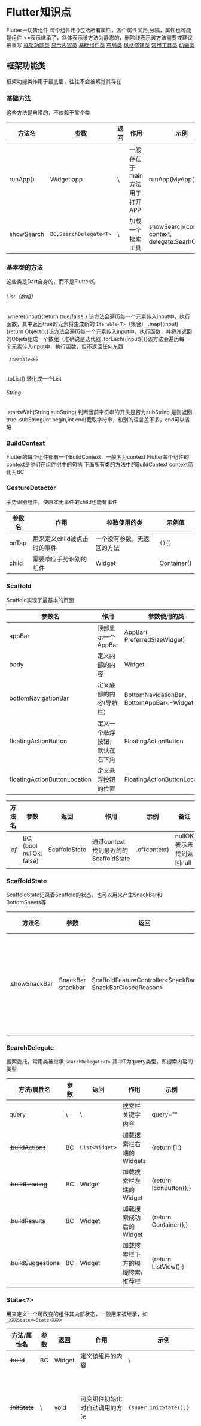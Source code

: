 # Flutter知识点
Flutter一切皆组件
每个组件用()包括所有属性，各个属性间用,分隔，属性也可能是组件
<=表示继承了，斜体表示该方法为静态的，删除线表示该方法需要或建议被重写
[框架功能类](#class1)
[显示内容类](#class2)
[基础组件类](#class3)
[布局类](#class4)
[风格修饰类](#class5)
[常用工具类](#class6)
[动画类](#class7)

<h2 id="class1">框架功能类</h2>
框架功能类作用于最底层，往往不会被察觉其存在

### 基础方法
这些方法是自带的，不依赖于某个类

|   方法名    |          参数          | 返回 |            作用             |                        示例                         | 备注 |
| ---------- | ---------------------- | ---- | --------------------------- | --------------------------------------------------- | ---- |
| runApp()   | Widget app             | \    | 一般存在于main方法用于打开APP | runApp(MyApp());                                    | \    |
| showSearch | `BC,SearchDelegate<T>` | \    | 加载一个搜索工具             | showSearch(context: context, delegate:SearhClass()) | \    |

### 基本类的方法
这些类是Dart自身的，而不是Flutter的
###### List（数组）
.where((input){return true/false;} 该方法会遍历每一个元素传入input中，执行函数，其中返回true的元素将生成新的 `Iterable<T>`（集合）
.map((input){return Object();}该方法会遍历每一个元素传入input中，执行函数，并将其返回的Objets组成一个数组（准确说是迭代器
.forEach((input){}}该方法会遍历每一个元素传入input中，执行函数，但不返回任何东西
###### ` Iterable<E>`
.toList() 转化成一个List
######  String
.startsWith(String subString) 判断当前字符串的开头是否为subString 是则返回true
.subString(int begin,int end)截取字符串，和别的语言差不多，end可以省略

### BuildContext
Flutter的每个组件都有一个BuildContext，一般名为context
Flutter每个组件的context是他们在组件树中的句柄
下面所有类的方法中的BuildContext context简化为BC
### GestureDetector
手势识别组件，使原本无事件的child也能有事件

| 参数名 |           作用            |       参数使用的类        |    示例值    |
| ----- | ------------------------- | ------------------------ | ----------- |
| onTap | 用来定义child被点击时的事件 | 一个没有参数，无返回的方法 | `(){}  `    |
| child | 需要响应手势识别的组件      | Widget                   | Container() |
### Scaffold
Scaffold实现了最基本的页面

|            参数名             |             作用             |                参数使用的类                |                   示例值                   |
| ---------------------------- | --------------------------- | ----------------------------------------- | ----------------------------------------- |
| appBar                       | 顶部显示一个AppBar           | AppBar( PreferredSizeWidget)              | AppBar()                                  |
| body                         | 定义内部的内容                | Widget                                    | Center()                                  |
| bottomNavigationBar          | 定义底部的内容(导航栏）       | BottomNavigationBar、BottomAppBar<=Widget | BottomNavigationBar()                     |
| floatingActionButton         | 定义一个悬浮按钮，默认在右下角 | FloatingActionButton                      | FloatingActionButton()                    |
| floatingActionButtonLocation | 定义悬浮按钮的位置            | FloatingActionButtonLocation              | FloatingActionButtonLocation.centerDocked |

| 方法名 |           参数           |     返回      |                作用                 |     示例     |          备注           |
| ------ | ------------------------ | ------------- | ----------------------------------- | ------------ | ---------------------- |
| *.of*  | BC, {bool nullOk: false} | ScaffoldState | 通过context找到最近的的ScaffoldState | .of(context) | nullOK表示未找到返回null |
### ScaffoldState
ScaffoldState记录着Scaffold的状态，也可以用来产生SnackBar和BottomSheets等

|     方法名     |       参数        |                           返回                            |               作用                |           示例            |         备注          |
| ------------- | ----------------- | --------------------------------------------------------- | --------------------------------- | ------------------------- | -------------------- |
| .showSnackBar | SnackBar snackbar | ScaffoldFeatureController<SnackBar, SnackBarClosedReason> | 在指定的Scaffold处生成一个SnackBar | .showSnackBar(SnackBar()) | 返回值一般不用特别注意 |
### SearchDelegate
搜索委托，常用类被继承
`SearchDelegate<T>`
其中T为query类型，即搜索内容的类型

|      方法/属性名       | 参数 |      返回      |             作用              |          示例          |           备注           |
| --------------------- | ---- | -------------- | ---------------------------- | ---------------------- | ------------------------ |
| query                 | \    | \              | 搜索栏关键字内容               | query=""               | 可以被修改                |
| ~~.buildActions~~     | BC   | `List<Widget>` | 加载搜索栏右端的Widgets        | {return [];}           | return的是被加载的Widgets |
| ~~.buildLeading~~     | BC   | Widget         | 加载搜索栏左端的Widget         | {return IconButton();} | 只能返回一个              |
| ~~.buildResults~~     | BC   | Widget         | 加载搜索成功后的Widget         | {return Container();}  | \                        |
| ~~.buildSuggestions~~ | BC   | Widget         | 加载搜索栏下方的模糊搜索/推荐栏 | {return ListView();}   | 推荐ListView              |
### State<?>
用来定义一个可改变的组件其内部状态，一般用来被继承，如`_XXXState<=State<XXX>`

|   方法/属性名   | 参数 |  返回  |              作用               |                 示例                  |       备注        |
| -------------- | ---- | ------ | ------------------------------- | ------------------------------------- | ---------------- |
| ~~.build~~     | BC   | Widget | 定义该组件的内容                 | \                                     | \                |
| ~~.initState~~ | \    | void   | 可变组件初始化时自动调用的方法     | `{super.initState();}`                | 注意父类的初始化   |
| ~~.dispose~~   | \    | void   | 销毁对象时调用                   | `{super.dispose();}`                  | 父类销毁应放在最后 |
| .setState      | \    | \      | 改变组件的状态属性，使组件发生变化 | `.setState((){_currentState=index;})` | \                |
| widget         | \    | \      | 指向该State对应的StatefulWidget  | widget._title                         | 示例调用了其属性   |
### StatefulWidget
从StatefulWidget派生出的Widget其状态是可变的，其状态被改变后会使得手机上的显示发生改变
如果XXX<=StatefulWidget则需要再定义一个类，一般名为`_XXXState<=State<XXX>`，主要代码也在_XXXState里编写

|      方法名       | 参数 |   返回    |        作用         |                示例                 |       备注       |
| ---------------- | ---- | --------- | ------------------ | ----------------------------------- | ---------------- |
| ~~.createState~~ | 无BC | _XXXState | 定义该组件状态可改变 | `=> _BottomNavigationWidgetState()` | State才是更重要的 |
### StatelessWidget
从StatelessWidget派生出的Widget其状态是不可变的，手机上其状态是固定的，但是其子Widget可以是Stateful的

|   方法名    | 参数 |  返回  |      作用       | 示例 | 备注 |
| ---------- | ---- | ------ | --------------- | ---- | ---- |
| ~~.build~~ | BC   | Widget | 定义该组件的内容 | \    | \    |
### MaterialApp
表示该页面封装了Material Design所需要的一些Widget，简而言之就是底层部件

| 参数名 |              作用               | 参数使用的类 |                示例值                |
| ------ | ------------------------------ | ----------- | ------------------------------------ |
| title | 定义该App的标题，应用切换时会显示 | String      | `"标题"`                             |
| home   | 定义该页面的首页                 | Widget      | FirstPage() —— 继承自StatelessWidget |
| theme | 定义页面的主要风格               | ThemeData   | ThemeData()                         |
### MaterialPageRoute
继承自PageRoute的一个路由，用于定义切换到什么页面以及管理切换的效果

|  参数名  |           作用           |                参数使用的类                |          示例值          |
| ------- | ------------------------ | ----------------------------------------- | ----------------------- |
| builder | 定义跳转到新页面以及其方法 | 一个返回Widget ，以BuildContext为参数的方法 | (context)=>SecondPage() |
### Navigator
Navigator为App内各个页面之间跳转的管理器，实际上就是一个栈

|            方法名            |                  参数                  |      返回      |                    作用                    |                      示例                       |                           备注                            |
| --------------------------- | -------------------------------------- | -------------- | ----------------------------------------- | ----------------------------------------------- | --------------------------------------------------------- |
| *`.push<T extends Object>`* | `BC, Route<T> route`                   | `Future<T>`    | 将一个路由压入栈(可以和of一起使用)           | .push(context, MaterialPageRoute())             | 在push方法前加await可以返回pop时的传参，其中T为传参的参数类型 |
| *`.pop<T extends Object>`*  | (BC, [T result])                       | bool           | 弹出顶端路由                               | .pop(context,"名字是Flutter");                   | T为传参的参数类型，也可以不传参，传参时push前面要加await      |
| *.of*                       | BC                                     | NavigatorState | 获取context，push和pop时无需传BC            | Navigator.of(context).push(MaterialPageRoute()) | 不用特意使用                                               |
| *pushAndRemoveUntil*        | `Route<T> route`和(route)=>route==null | \              | 路由压入栈(和of一起使用),最终可以撤除不用的栈 |                                                 | 第二个参数一般都是这个，route删除就是用来撤除不会返回的路由。  |
### PageRouteBuilder
用来自定义Route的类，可以自定义动画效果等

|       参数名        |                  作用                   |                              参数使用的类                              |                                                             示例值                                                             |
| ------------------ | -------------------------------------- | --------------------------------------------------------------------- | ----------------------------------------------------------------------------------------------------------------------------- |
| transitionDuration | 定义跳转过渡效果时间                     | Duration                                                              | Duration()                                                                                                                    |
| pageBuilder        | 定义跳转到什么页面、如何跳转              | 以BC和两个`Animation<double>`为参数，返回Widget的方法，该Widget为页面内容 | `(BuildContext context,Animation<double> animation1, Animation<double> animation2, ){return widget;}, `                       |
| transitionsBuilder | 定义跳转的过渡效果，过渡动画跳转时自动运行 | 参数同上且多一个Widget，返回一个FadeTransition                           | `(BuildContext context,Animation<double> animation1, Animation<double> animation2, Widget widget){return FadeTransition();},` |
### 控制器类
#### TabController
用于控制TabBar和TabBarView，使用该类需要with TickerProvider

| 参数名 |        作用         |  参数使用的类   | 示例值 |
| ------ | ------------------- | -------------- | ----- |
| length | 输入TabBar的孩子个数 | int            | 3     |
| vsync  | 用来添加切换时效果   | TickerProvider | this  |

#### AnimationController
用于控制`SingleTickerProviderStateMixin`等动画类的运行、结束

|  参数名   |        作用         |  参数使用的类   |          示例值          |
| -------- | ------------------- | -------------- | ----------------------- |
| duration | 输入TabBar的孩子个数 | Duration       | Duration(seconds: 3000) |
| vsync    | 用来添加切换时效果   | TickerProvider | this                    |

|  方法名  | 参数 | 返回 |         作用         |    示例    | 备注 |
| -------- | ---- | ---- | -------------------- | ---------- | ---- |
| .forward | \    | \    | 运行控制器所控制的动画 | .forward() | \    |

---------
---------

<h2 id="class2">显示内容类</h2>
显示内容类是用来加载实际内容的，可能是图片、文字等
特点是这些内容直接来自外部或程序内部自带

### Icon
生成一个图标，常和Icons类一起使用

| 参数名 |            作用             | 参数使用的类  |     示例值     |
| ------ | -------------------------- | ------------ | ------------- |
| 图源   | 用来定义Icon的图标          | Icons        | Icons.ac_unit |
| color  | 用来定义Icon的颜色，默认灰色 | Color/Colors | Colors.blue   |
### Image
Image用来显示图片
Image有两个通道，dst和src，dst为目标图像通道，src为源图像通道，src默认比dst优先级高
四种加载图片的方式
**第一种为Image.asset(file)**
从APP的资源，即从项目目录加载图片，打包
**第二种为Image.file(file)**
从手机存储，即本地路径加载图片
**第三种为Image.memory(file)**
从内存加载图片（不准确）
**第四种为Image.network(file)**
从网络加载图片，用得较多
#### Image.network()
|     参数名      |                                         作用                                         | 参数使用的类  |        示例值         |
| -------------- | ------------------------------------------------------------------------------------ | ------------ | -------------------- |
| 路径           | 用路径加载的图片为dst通道！！！！ 直接填入路径，其他属性跟在路径后                         | String       | "https://dsda.jpg"   |
| fit            | fit决定图片在容器中如何显示                                                            | BoxFit       | BoxFit.contain       |
| color          | color将设置src通道内容                                                                | Color/Colors | Colors.red           |
| repeat         | 设置图像的重复方式                                                                     | ImageRepeat  | ImageRepeat.noRepeat |
| colorBlendMode | 图像混合模式，将dst通道和src通道以某种规则混合，见https://www.jianshu.com/p/4fb8f1a08d12 | BlendMode    | BlendMode.lighten    |
#### Image.asset()

| 参数名 |                    作用                    | 参数使用的类 |       示例值        |
| ----- | ----------------------------------------- | ----------- | ------------------- |
| 路径   | 用路径加载的图片为dst通道，路径需要先进行陪住 | String      | "images/img005.jpg" |
### NetworkImage类
NetworkImage类<=ImageProvider类

| 参数名 |        作用         | 参数使用的类 |      示例值       |
| ------ | ------------------ | ----------- | ---------------- |
| 图源   | 用网络地址加载的图片 | String      | https://dsda.jpg |
### Text
用来显示普通文本
第一行为文本内容，只能有一个文本
默认单词换行

|   参数名  |                      作用                      | 参数使用的类  |         示例值         |
| --------- | ---------------------------------------------- | ------------ | --------------------- |
| 文本      | 需要显示的文本内容，只能有一个字符串              | String       | "wdnmd"               |
| textAlign | 显示文字的水平对齐方式，默认TextAlign.left        | TextAlign    | TextAlign.center      |
| maxLines  | 决定文字在组件内显示的最大行数，默认无             | int          | 1                     |
| overflow  | 决定多余的文字如何进行显示，默认TextOverflow.clip | TextOverflow | TextOverflow.ellipsis |
| style     | 决定文字的样式                                  | TextStyle    | TextStyle()           |
### TextSpan
能比普通Text有更多操作，常和RichText使用

| 参数名 |               作用                | 参数使用的类 |    示例值    |
| ----- | --------------------------------- | ----------- | ----------- |
| text  | 需要显示的文本内容，只能有一个字符串 | String      | "wdnmd"     |
| style | 决定文字的样式                     | TextStyle   | TextStyle() |

-------------------
-------------------
<h2 id="class3">基础组件类</h2>

[Bar类](#Bar)
[元素类](#Item)
[按钮类](#Button)
[容器类](#Container)

Flutter有大量自带组件，和html里`<ol>`  `<button>`等标签相似
特点是其child通常只有一个，用来包裹显示内容类

<h3 id="Bar">Bar类</h3>

#####  AppBar
用于在页面顶端生成一个头

|      参数名      |           作用            |  参数使用的类   |           示例值           |
| --------------- | ------------------------- | -------------- | ------------------------- |
| title           | 定义Bar的首标题            | Text           | Text()                    |
| leading         | 放置Bar图标               | Icon<=Widget   | Conainer()                |
| backgroundColor | 定义AppBar颜色            | Color/Colors   | Color.red                 |
| elevation       | 定义AppBar底部阴影大小     | double         | 4.0                       |
| bottom          | 添加底部内容               | TabBar<=Widget | TabBar()                  |
| actions         | AppBar右侧添加交互型Widegt | `<Widget>[] `  | `<Widget>[IconButton()] ` |
##### SnackBar
在底部加载一个小弹窗，一段时间后自动消失

|  参数名  |         作用          | 参数使用的类 | 示例值  |
| ------- | --------------------- | ----------- | ------ |
| content | 定义SnackBar弹出的内容 | Text        | Text() |
##### BottomAppBar
更加自由的底部导航栏

| 参数名 |             作用              |               参数使用的类               |           示例值            |
| ----- | ---------------------------- | --------------------------------------- | -------------------------- |
| color | 定义背景颜色                   | Color/Colors                            | Colors.lightBlue           |
| shape | 定义浮动图标叠加在Bar上时的效果 | CircularNotchedRectangle<= NotchedShape | CircularNotchedRectangle() |
| child | 定义其元素内容                 | Row<=Widget                             | Row                        |
##### BottomNavigationBar
用于生成一个导航栏（常放在底部

|        参数名        |                   作用                    |         参数使用的类         |                         示例值                         |
| -------------------- | ---------------------------------------- | --------------------------- | ----------------------------------------------------- |
| item                 | 定义Bar的几个导航元素                      | BottomNavigationBarItem数组 | [BottomNavigationBarItem(),BottomNavigationBarItem()] |
| showUnselectedLabels | 定义是否显示未选择导航元素的title           | bool                        | true                                                  |
| showSelectedLabels   | 定义是否显示选择的导航元素的title           | bool                        | false                                                 |
| currentIndex         | 设置哪个导航元素被选中                     | int                         | _currentState                                         |
| onTap                | 设置item被点击时的事件，其位置作为参数被使用 | 有一个int参数无返回的方法     | (int index){setState()                               }       |
##### TabBar
用于生成一个切换导航栏（通常放在顶部

|   参数名    |            作用            |  参数使用的类  |               示例值               |
| ---------- | ------------------------- | ------------- | --------------------------------- |
| controller | 定义切换内容所需要的控制器   | TabController | _controller                       |
| tabs       | 定义切换的几个顶部内容（图标 | `<Widget>[]`  | `<Widget>[Icon(),Icon(),Icon(),]` |

-------------------
<h3 id="Item">元素类</h3>

##### BottomNavigationBarItem
底部导航栏导航元素

| 参数名 |   作用    | 参数使用的类 |      示例值       |
| ----- | --------- | ----------- | ---------------- |
| icon  | 定义其图标 | Icon        | Icon(Icons.home) |
| title  | 定义其标题 | Text        | Text()           |

##### Divider
产生一个分割线

|   参数名  |                                       作用                                        | 参数使用的类  |    示例值    |
| --------- | -------------------------------------------------------------------------------- | ------------ | ----------- |
| color     | 用来定义分割线的颜色                                                               | Color/Colors | Colors.blue |
| thickness | 定义分割线粗细，thickness增大时，会向上增粗，过大时会遮蔽上方元素，而分割线所占空间不变 | double       | 3.0         |
| height    | 定义分割线所占空间高度，height增大时，其上边空白增加                                 | double       | 3.0         |
##### Expanded
Expanded类使Row、Column、Flex等子组件在其主轴方向上展开并填充可用空间

| 参数名 |             作用             | 参数使用的类 |     示例值      |
| ------ | ---------------------------- | ----------- | -------------- |
| child  | 子组件，使其能自动充满整个空间 | Widget      | RaisedButton() |
##### ListTile
ListTile组件生成一个列表单元

|  参数名  |     作用      |    参数使用的类    |          示例值           |
| -------- | ------------- | ----------------- | ------------------------ |
| leading  | 通常存放图标   | Icon/CircleAvatar | Icon(Icons.access_time ) |
| title    | 通常存放主标题 | Text              | Text()                   |
| subtitle | 存放次标题     | Text              | Text()                   |
##### ExpansionTile
 ExpansionTile组件生成一个可展开/收缩的列表单元，点击后会展开/收缩

|       参数名       |            作用            |    参数使用的类    |          示例值           |
| ----------------- | -------------------------- | ----------------- | ------------------------ |
| leading           | 通常存放图标                | Icon/CircleAvatar | Icon(Icons.access_time ) |
| title             | 存放主标题                  | Text              | Text()                   |
| backgroundColor   | 在Tile展开时图标、文字的颜色 | Color/Colors      | Colors.yellow            |
| children          | 存放Tile展开的内容          | `<Widget>[]  `    | `<Widget>[ListTile()]  ` |
| initiallyExpanded | 该单元默认展开/关闭         | bool              | true                     |
#####  ExpansionPanel
ExpansionPanel为 ExpansionPanelList的一个单元

|     参数名     |        作用         |           参数使用的类           |                 示例值                 |
| ------------- | ------------------ | ------------------------------- | ------------------------------------- |
| headerBuilder | 用来创建单元的头部   | 以BC,bool为参数，返回Widget的方法 | (context,isExpanded){return Widegt()} |
| isExpanded    | 定义该单元的开关状态 | bool                            | list[index].isOpen                    |
| body          | 存放展开的内容      | Widget                          | ListTile()                            |

-------------------
<h3 id="Button">按钮类</h3>

```mermaid
graph LR;
　　StatelessWidget-->MaterialButton
　　StatelessWidget-->FloatingActionButton
　　StatelessWidget-->IconButton
　　MaterialButton-->RaisedButton
```
##### MaterialButton
按钮类，创造一个按钮

|   参数名  |               作用                |       参数使用的类        |    示例值    |
| --------- | -------------------------------- | ------------------------ | ----------- |
| onPressed | 用来定义RaisedButton被点击时的事件 | 一个没有参数，无返回的方法 | `(){}  `    |
| color     | 用来定义RaisedButton背景颜色       | Color/Colors             | Colors.blue |
| child     | 用来显示RaisedButton里的内容       | Widget                   | Text()      |
##### IconButton
IconButton是一个图标按钮

|   参数名   |    作用     |  参数使用的类  |          示例值           |
| --------- | ----------- | ------------- | ------------------------ |
| icon      | 存放图标     | Icon          | Icon(Icons.access_time ) |
| onPressed | 点击响应事件 | 无参无返回方法 | (){}                     |
##### FloatingActionButton
FloatingActionButton是一个浮动按钮，通常为圆形

|   参数名  |             作用              |       参数使用的类        |   示例值   |
| --------- | ----------------------------- | ------------------------ | --------- |
| onPressed | 用来定义按钮被点击时的事件      | 一个没有参数，无返回的方法 | `(){}  `  |
| tooltip   | 用来定义长按按钮时显示的提示信息 | String                   | "Flutter" |
| child     | 用来显示按钮里的内容            | Widget                   | Icon()    |


-------------------
<h3 id="Container">容器类</h3>

##### BackdropFilter
会为所占区域已渲染的部分添加一层滤镜，之后再渲染自己的child，若child内容可见度降低，滤镜效果也会降低

| 参数名  |        作用         | 参数使用的类 |      示例值       |
| ------ | ------------------ | ----------- | ---------------- |
| filter | 设置滤镜            | ImageFilter | ImageFilter.blur |
| child  | 设置在滤镜之上的内容 | Widget      | Widget()         |

##### Card
在子元素周围添加一层类似于卡片的效果

| 参数名 |            作用             | 参数使用的类 | 示例值  |
| ------ | --------------------------- | ----------- | ------ |
| child  | 用来显示RaisedButton里的内容 | Widget      | Text() |
##### CircleAvatar
CircleAvatar类可以生成带有弧度容器

|      参数名      |                    作用                    |         参数使用的类         |               示例值                |
| --------------- | ------------------------------------------ | --------------------------- | ---------------------------------- |
| backgroundImage | 用来显示CircleAvatar里的背景图片            | NetworkImage<=ImageProvider | NetworkImage("https://dsda.jpg"  ) |
| radius          | 用来定义容器四个角的弧度，100时为最大，呈圆形 | double                      | 100.0                              |
##### ClipPath
可以根据闭合曲线路径设置child的显示范围

|  参数名  |       作用        |      参数使用的类       |      示例值      |
| ------- | ---------------- | ---------------------- | --------------- |
| clipper | 裁切器，裁切子元素 | `CustomClipper<Path> ` | BottomClipper() |
| child   | 需要被裁切的子元素 | Widget                 | Widget()        |

##### ClipRect
矩形剪裁工具，可以裁切子元素的显示区域

| 参数名 |       作用        | 参数使用的类 |  示例值   |
| ----- | ---------------- | ----------- | -------- |
| child | 需要被裁切的子元素 | Widget     | Widget() |
##### Container
和html里的div相似

|   参数名    |             作用              |  参数使用的类  |             示例值              |
| ---------- | ----------------------------- | ------------- | ------------------------------ |
| alignment  | 设置内部内容的水平和垂直对齐方式 | Alignment     | Alignment.center               |
| width      | 设置宽度                       | double        | 200.0                          |
| height     | 设置高度                       | double        | 200.0                          |
| color      | 设置背景颜色                   | Color/Colors  | Colors.green                   |
| padding    | 设置内边距                     | EdgeInsets    | const EdgeInsets.all(allvalue) |
| margin     | 设置外边距                     | EdgeInsets    | const EdgeInsets.all(allvalue) |
| decoration | 设置容器装饰                   | BoxDecoration | BoxDecoration()                |

##### ConstrainedBox
对子元素有额外限制的盒子

|   参数名    |      作用       |  参数使用的类   |         示例值         |
| ----------- | --------------- | -------------- | --------------------- |
| constraints | 为子元素添加限制 | BoxConstraints | BoxConstraints.expand |
| child       | 子元素内容       | Widget         | Image()               |

##### SingleChildScrollView
可滚动的容器

| 参数名 |   作用    | 参数使用的类 |  示例值  |
| ----- | --------- | ----------- | ------- |
| child | 子元素内容 | Widget      |  ExpansionPanelList() |

##### Opacity
为子元素设置不透明度

|  参数名  |           作用           | 参数使用的类 |  示例值   |
| ------- | ------------------------ | ----------- | -------- |
| opacity | 透明度                   | double      | 0.5      |
| child   | 设置需要被设置透明度的组件 | Widget      | Widget() |

##### Padding
让子元素能有一个margin，因为Flutter没有margin，Container的margin也是用该组件实现

|  参数名  |                作用                 | 参数使用的类 |        示例值        |
| ------- | ----------------------------------- | ----------- | ------------------- |
| padding | 设置和子元素的内边距，即子元素的外边距 | EdgeInsets  | EdgeInsets.all(8.0) |
| child   | 设置需要被设置外边距的组件            | Widget      | Widget()            |

##### Tooltip
一种轻量级的提醒组件，长按该组件后将会弹出一个消息

|  参数名  |          作用          | 参数使用的类 |     示例值      |
| ------- | ---------------------- | ----------- | --------------- |
| message | 用来定义长按时的提醒内容 | String      | "我老婆是星空凛" |
| child   | 用来显示内容            | Widget      | Icon()          |

---------------
---------------
<h2 id="class4">布局类</h2>

布局类是设计总体布局的类
特点是其child有时不止一个，会包裹许多基础组件类

### ExpansionPanelList
每个节点可收缩/伸展的List，必须放在可滚动的组件中

|      参数名       |           作用            |                 参数使用的类                 |       示例值        |
| ----------------- | ------------------------ | ------------------------------------------- | ------------------ |
| expansionCallback | 定义children被点击时的事件 | int(索引)和bool(伸缩状态）为参数，无返回的方法 | (index,bol){}      |
| children          | 子元素内容                | ` List<ExpansionPanel>`                     | [ExpansionPanel()] |
| crossAxisCount    | 每行的列数                | int                                         | 3                  |

###  GridView
GridView实现网格布局

|    参数名     |            作用            |                                    参数使用的类                                     |                       示例值                       |
| ------------ | ------------------------- | ---------------------------------------------------------------------------------- | ------------------------------------------------- |
| gridDelegate | 网格委托，使用委托生成表格？ | SliverGridDelegateWithFixedCrossAxisCount/SliverGridDelegateWithMaxCrossAxisExtent | SliverGridDelegateWithFixedCrossAxisCount()       |
| children     | 定义GridView内容           | Widget数组                                                                         | `<Widget>[Container(),Container(),Container()]  ` |

#### GridView.count()
较为简单的一种写法

|      参数名       |        作用         | 参数使用的类 |                       示例值                       |
| ---------------- | ------------------- | ----------- | ------------------------------------------------- |
| padding          | GridView和子元素间距 | EdgeInsets  | EdgeInsets.all(allvalue)                          |
| crossAxisSpacing | 网格元素之间的间距    | double      | 10.0                                              |
| crossAxisCount   | 每行的列数           | int         | 3                                                 |
| children         | 定义GridView内容    | Widget数组  | `<Widget>[Container(),Container(),Container()]  ` |
### ListView
ListView组件默认生成一个纵向列表

|      参数名      |          作用           | 参数使用的类 |                       示例值                        |
| --------------- | ----------------------- | ----------- | -------------------------------------------------- |
| children        | 用来定义ListView内的内容 | Widget数组  | ` <Widget>[Container(),Container(),Container()]  ` |
| scrollDirection | 设置列表方向             | Axis        | Axis.horizontal                                    |
#### ListView.builder()
|    参数名    |          作用           |                                      参数使用的类                                      |                                  示例值                                  |
| ----------- | ----------------------- | ------------------------------------------------------------------------------------- | ----------------------------------------------------------------------- |
| itemBuilder | 用来定义ListView内的内容 | 返回Widget（可能），含有context和index两个参数的方法,index将会从0开始到itemCount-1为止遍历 | `(context,index){return new ListTile( title:Text('${items[index]}') );` |
| itemCount   | 定义item数量            | int                                                                                   | 20                                                                      |
### RichText
富文本，一个组件内能显示多种不同样式，有响应的文本

|  参数名   |      作用       | 参数使用的类 |            示例值            |
| -------- | --------------- | ----------- | --------------------------- |
| text     | 加载主要文本内容 | TextSpan    | TextSpan()                  |
| children | 定义其他内容     | TextSpan [] | [ TextSpan(),  TextSpan() ] |
### Row
Row类使其子元素都放置在同一行内

|       参数名        |             作用              |    参数使用的类     |                       示例值                        |
| ------------------ | ---------------------------- | ------------------ | -------------------------------------------------- |
| children           | 用来定义Row内的内容            | Widget数组         | ` <Widget>[Container(),Container(),Container()]  ` |
| crossAxisAlignment | 用来定义Row内垂直对齐方式      | CrossAxisAlignment | CrossAxisAlignment.start                           |
| mainAxisAlignment  | 用来定义Row内水平对齐方式      | MainAxisAlignment  | MainAxisAlignment.end                              |
| mainAxisSize       | 定义Row中横向上有多少空白被占据 | MainAxisSize       | MainAxisSize.max                                   |
### Stack
Stack类可以使几个子元素叠加在一起

|   参数名  |                              作用                              | 参数使用的类 |                       示例值                        |
| --------- | ------------------------------------------------------------- | ----------- | -------------------------------------------------- |
| children  | 用来定义Stack内的内容，其中组件越在前，显示时越在下               | Widget数组  | ` <Widget>[Container(),Container(),Container()]  ` |
| alignment | 用来定义children中第二个及其之后的组件相对于第一个组件如何对齐放置 | Alignment   | FractionalOffset(0.5, 0.8)                         |
### Wrap
Wrap可以实现子内容的自动换行

|   参数名  |        作用         | 参数使用的类 |                 示例值                  |
| -------- | ------------------- | ----------- | -------------------------------------- |
| children | 用来定义Wrap内的内容 | Widget数组  | ` <Widget>[Container(),Container()]  ` |
| spacing  | 主轴方向上的边距     | double      | 25.0                                   |
### TabBarView
和TabBar一起使用，这个显示具体的页面

|   参数名    |           作用           |  参数使用的类  |               示例值               |
| ---------- | ------------------------ | ------------- | --------------------------------- |
| controller | 定义切换内容所需要的控制器 | TabController | _controller                       |
| children   | 定义切换的几个页面内容     | `<Widget>[]`  | `<Widget>[Text(),Text(),Text(),]` |

<h2 id="class5">风格修饰类</h2>

风格修饰类常对其他类进行样式的细化
### BoxConstraints
设置容器的限制
BoxConstraints.expand() 子元素能自由扩展
### BoxDecoration
设置容器装饰

|   参数名  |        作用         |  参数使用的类   |      示例值       |
| -------- | ------------------ | -------------- | ---------------- |
| gradient | 设置变化效果        | LinearGradient | LinearGradient() |
| border   | 设置容器边框，默认无 | Border         | Border.all()     |
### Border
设置边框的样式

| 参数名 |    作用     | 参数使用的类  |   示例值    |
| ----- | ----------- | ------------ | ---------- |
| width | 设置边框宽度 | double       | 2.0        |
| color | 设置边框颜色 | Color/Colors | Colors.red |
### `CustomClipper<Path>`
设置切片路径

|    方法/属性名     |               参数               | 返回 |        作用         |         示例         |               备注               |
| ----------------- | -------------------------------- | ---- | ------------------ | -------------------- | ------------------------------- |
| ~~.getClip~~      | Size                             | Path | 设置并返回切片的路径 | {return new Path();} | \                               |
| ~~.shouldReclip~~ | `CustomClipper<Path> oldClipper` | bool | 暂不清楚            | `{return false;}`    | 一般不不用写很多,return false就行 |

### LinearGradient
设置线性变化样式

| 参数名  |             作用             |   参数使用的类    |                         示例值                          |
| ------ | --------------------------- | ---------------- | ------------------------------------------------------ |
| colors | 设置线性变化效果，默认从左到右 | Color/Colors数组 | [Colors.lightBlue,Colors.lightGreenAccent,Colors.pink] |
### TextStyle
TextStyle 设置文字样式

|      参数名      |         作用         |     参数使用的类     |           示例值           |
| --------------- | ------------------- | ------------------- | ------------------------- |
| fontSize        | 决定文字大小，默认14  | double              | 23.0                      |
| color           | 决定文字颜色 默认黑色 | Color/Colors        | Color.fromARGB(a,r,g,b)   |
| decoration      | 给文字添加装饰 默认无 | TextDecoration      | TextDecoration.underline  |
| decorationStyle | 设置装饰样式         | TextDecorationStyle | TextDecorationStyle.solid |
| fontWeight      | 决定文字粗细         | FontWeight          | FontWeight.w500           |
###  SliverGridDelegateWithFixedCrossAxisCount
定义生成网格的方法、样式等

|      参数名       |        作用        | 参数使用的类 | 示例值 |
| ---------------- | ----------------- | ----------- | ----- |
| crossAxisCount   | 每行的列数         | int         | 3     |
| mainAxisSpacing  | 每行间的间隔       | double      | 2.0   |
| crossAxisSpacing | 每列的间隔         | double      | 2.0   |
| childAspectRatio | 每个格子的宽:长比值 | double      | 0.75  |


<h2 id="class6">常用工具类</h2>
这些工具类通常用来为其他类进行属性赋值
并且自身往往不需要其他类作为参数

##### Alignment类
设置容器内部水平、垂直对齐方式
Alignment.center 设置为水平垂直居中
Alignment.centerLeft 设置为垂直居中，水平向左
Alignment.centerRight 设置为垂直居中，水平向右
Alignment.bottomCenter 设置为底部居中对齐
Alignment.topCenter 设置为顶部居中对齐
使用构造函数时：
Alignment(0,0)表示放在中间

|         |        |        |
| ------- | ------ | ------ |
| (-1,-1) | (0,-1) | (1,-1) |
| (-1,0)  | (0,0)  | (1,0)  |
| (-1,1)  | (0,1)  | (1,1)  |
##### AnimationStatus类
判断Animation的运行状态
AnimationStatus.completed 动画结束
##### Axis类
设置列表的方向
Axis.horizontal 设置列表方向为横向
Axis.vertical 默认值，设置列表方向为纵向
##### BlendMode类
图像混合模式，更多模式见https://www.jianshu.com/p/4fb8f1a08d12
如BlendMode.lighten
##### BoxFit类
图片在容器中如何显示
BoxFit.contain 图片等比例缩放，直至其宽或高与容器宽或高相同（适应
BoxFit.fill 图片缩放，直至其宽或高与容器宽或高相同（填满
BoxFit.cover 图片等比例缩放，直至其宽或高都大于等于容器宽或高，多余部分将被裁切（平铺满
BoxFit.fitHeight 图片等比例缩放，直至其高等于容器高，多余部分将被裁切（高度满
BoxFit.fitWidth 图片等比例缩放，直至其宽等于容器宽，多余部分将被裁切（宽度满
BoxFit.none 图片按原分辨率展示，多余的将被裁切
BoxFit.scaleDown 图片不能被放大，但能被缩小显示，其余和contain相同
##### Color类/Colors类
设置颜色，Colors类为自带的一些颜色，Color类为使用方法设置颜色
Color.fromARGB(a,r,g,b)设置颜色 注意a透明度在第一个
Colors.grey.shade200
##### CrossAxisAlignment类
设置Row、Column内子元素副轴的对齐方式（Row的副轴是垂直方向
##### Curves类
设置动画的线性效果
Curves.fastOutSlowIn 快出慢进
##### Duration类
用于设置一些动画的时间
Duration(seconds: 3000)，使用毫秒，3秒
##### EdgeInsets类
用来插入padding,margin
EdgeInsets.all(values）四周相同
EdgeInsets.fromLTRB(left,top,right,botton) 四周不同
##### FloatingActionButtonLocation类
设置FloatingActionButton的位置
FloatingActionButtonLocation.centerDocked 设置按钮在底部中间并且可以嵌入
FloatingActionButtonLocation.centerDocked 设置按钮在底部中间并且但不嵌入
##### FontWeight类
用来设置文字的粗细
FontWeight.w500
##### FractionalOffset类
FractionalOffset类<=Alignment类

|         |         |
| ------- | ------- |
| （0,0） | （1,0） |
| （0,1） | （1,1） |
##### Icons类
存放一些内置的图标
如Icons.access_time，使用时需要new一个Icon
##### ImageFilter类
ImageFilter.blur(sigmaX:5.0,sigmaY: 5.0),设置高斯模糊
##### ImageRepeat类
设置图像的重复方式
ImageRepeat.repeat 从正中央开始向四周重复
ImageRepeat.noRepeat 不重复，默认值
ImageRepeat.repeatX 从水平居中向左右横向重复
ImageRepeat.repeatY 从垂直居中向上下纵向重复
##### MainAxisAlignment类
设置Row、Column内子元素主轴的对齐方式（Row的主轴是水平方向
MainAxisAlignment.center  主轴居中
##### MainAxisSize类
设置Row、Column内子元素主轴上有多少空白被占据
##### MediaQuery类
用于媒体查询
MediaQuery.of(context).size.width;获取屏幕宽度
MediaQuery.of(context).size.height；获取屏幕高度
##### TextAlign类
设置文本对齐方式
TextAlign.center  居中对齐
TextAlign.left 左端对齐
TextAlign.right 右端对齐
TextAlign.start 文字开始处对齐
TextAlign.left 文字结束处对齐（以上两种可能考虑到不同语言的阅读方向习惯，中英文和left right无太大区别）
##### TextDecoration类
设置文本装饰
TextDecoration.underline 添加下划线  
##### TextDecorationStyle类
设置文本装饰样式
TextDecorationStyle.solid 设置下划线为单实线
##### TextOverflow类
设置文本溢出时的样式
TextOverflow.clip 不显示多余文字
TextOverflow.ellipsis 在末尾添加...
TextOverflow.fade 在末尾整一行添加从上到下的由深至浅的渐变效果，但看不太出来
##### Theme
设置一些已定义的样式
Theme.of(context).textTheme.display3
##### ThemeData类
设置MaterialApp页面的主要风格
ThemeData.light() 设置风格为亮色
ThemeData(primarySwatch: Colors.lightBlue 设置风格为亮蓝色
设置文字的样式
Theme.of(context).textTheme.display1
##### Offset类
创造一个二维偏移量 

| 参数名 | 作用 | 参数使用的类 | 示例值 |
| ----- | ---- | ----------- | ----- |
| dx    | x轴  | double      | -1.0  |
| dy    | y轴 | double      | 01.0   |
##### Path类
用于创建一条路径
path.lineTo(dx,dy)在(dx,dy)处设置一个路径点，两个点所形成的线将成为路径，默认最终将会自动闭合
path.quadraticBezierTo(con1.dx,con1.dy,con2.dx,con2.dy)将上一个路径点和下一个路径点的连线形成一条贝塞尔曲线，若要设置多个贝塞尔曲线，需要连续调用

<h2 id="class7">动画类</h2>

```mermaid
graph LR;
　　Animatable-->Tween
```
### Animatable
有动画效果的组件

|       方法名        |                 参数                  |      返回      |           作用           |                       示例                        |   备注    |
| ------------------ | ------------------------------------- | -------------- | ------------------------ | ------------------------------------------------- | --------- |
| .animate           | ` CurvedAnimation<=Animation<double>` | `Animation<T>` | 生成动画                 | .animate(CurvedAnimation())                       | 不关注返回 |
| .animate           | `AnimationController`                 | `Animation<T>` | 用动画控制器生成动画      | .animate(AnimationController())                   | 不关注返回 |
| .addStatusListener | AnimationStatus为参数，无返回的方法     | void           | 根据动画的状态触发一些事件 | (status){if(status==AnimationStatus.completed){}} |           |
### `Tween<T>`
创造一个区间，常用于线性动画，T默认为double，根据需求切换

| 参数名 |    作用     | 参数使用的类 | 示例值 |
| ----- | ----------- | ----------- | ----- |
| begin | 开始的透明度 | T           | 0.0    |
| end   | 结束的透明度 | T           | 1.0   |
### Animation
动画组件，默认为`Animation<double>`
#### CurvedAnimation
制作线性动画

| 参数名  |        作用         |     参数使用的类     |        示例值         |
| ------ | ------------------ | ------------------- | -------------------- |
| parent | 此动画应用曲线的动画 | `Animation<double>` | animation1           |
| curve  | 动画曲线            | Curve/Curves        | Curves.fastOutSlowIn |
### Transition
变换类
#### FadeTransition
渐隐变换

|  参数名  |        作用         | 参数使用的类 |       示例值       |
| ------- | ------------------ | ----------- | ----------------- |
| opacity | 定义过渡效果的透明度 | Tween       | Tween().animate() |
| child   | 用来复合其他动画     | Widget      | child             |
#### ScaleTransition
放大缩小变换

| 参数名 |       作用        | 参数使用的类 |       示例值       |
| ----- | ---------------- | ----------- | ----------------- |
| scale | 定义放大缩小的比例 | Tween       | Tween().animate() |
| child | 用来复合其他动画   | Transition  | FadeTransition()  |
#### RotationTransition
旋转变换

| 参数名 |      作用       | 参数使用的类 |       示例值       |
| ----- | --------------- | ----------- | ----------------- |
| turns | 定义旋转角度     | Tween       | Tween().animate() |
| child | 用来复合其他动画 | Transition  | FadeTransition()  |
#### SlideTransition
平移变换

|  参数名   |      作用       |   参数使用的类   |            示例值            |
| -------- | --------------- | --------------- | --------------------------- |
| position | 定义平移起点终点 | `Tween<Offset>` | `Tween<Offset>().animate()` |
| child    | 用来复合其他动画 | Transition      | FadeTransition()            |
### TrickProvider
TabBar切换时所需要的动画类
#### SingleTickerProviderStateMixin ，on `State<T>`
on说明了该类是被with的，被with后，能通过this来被引用
